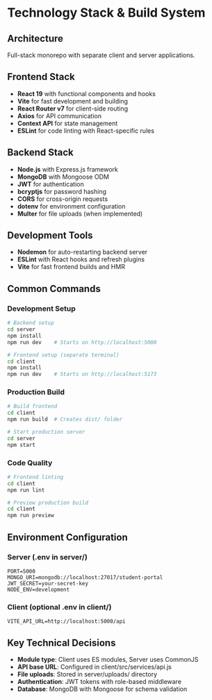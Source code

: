 # Technology Stack & Build System

## Architecture
Full-stack monorepo with separate client and server applications.

## Frontend Stack
- **React 19** with functional components and hooks
- **Vite** for fast development and building
- **React Router v7** for client-side routing
- **Axios** for API communication
- **Context API** for state management
- **ESLint** for code linting with React-specific rules

## Backend Stack
- **Node.js** with Express.js framework
- **MongoDB** with Mongoose ODM
- **JWT** for authentication
- **bcryptjs** for password hashing
- **CORS** for cross-origin requests
- **dotenv** for environment configuration
- **Multer** for file uploads (when implemented)

## Development Tools
- **Nodemon** for auto-restarting backend server
- **ESLint** with React hooks and refresh plugins
- **Vite** for fast frontend builds and HMR

## Common Commands

### Development Setup
```bash
# Backend setup
cd server
npm install
npm run dev    # Starts on http://localhost:5000

# Frontend setup (separate terminal)
cd client
npm install
npm run dev    # Starts on http://localhost:5173
```

### Production Build
```bash
# Build frontend
cd client
npm run build  # Creates dist/ folder

# Start production server
cd server
npm start
```

### Code Quality
```bash
# Frontend linting
cd client
npm run lint

# Preview production build
cd client
npm run preview
```

## Environment Configuration

### Server (.env in server/)
```env
PORT=5000
MONGO_URI=mongodb://localhost:27017/student-portal
JWT_SECRET=your-secret-key
NODE_ENV=development
```

### Client (optional .env in client/)
```env
VITE_API_URL=http://localhost:5000/api
```

## Key Technical Decisions
- **Module type**: Client uses ES modules, Server uses CommonJS
- **API base URL**: Configured in client/src/services/api.js
- **File uploads**: Stored in server/uploads/ directory
- **Authentication**: JWT tokens with role-based middleware
- **Database**: MongoDB with Mongoose for schema validation